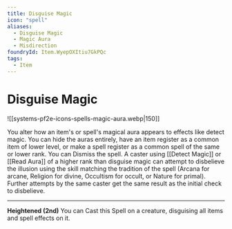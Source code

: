 ```yaml
---
title: Disguise Magic
icon: "spell"
aliases:
  - Disguise Magic
  - Magic Aura
  - Misdirection
foundryId: Item.WyepOXItiu7GkPQc
tags:
  - Item
---
```


# Disguise Magic
![[systems-pf2e-icons-spells-magic-aura.webp|150]]

You alter how an item's or spell's magical aura appears to effects like detect magic. You can hide the auras entirely, have an item register as a common item of lower level, or make a spell register as a common spell of the same or lower rank. You can Dismiss the spell. A caster using [[Detect Magic]] or [[Read Aura]] of a higher rank than disguise magic can attempt to disbelieve the illusion using the skill matching the tradition of the spell (Arcana for arcane, Religion for divine, Occultism for occult, or Nature for primal). Further attempts by the same caster get the same result as the initial check to disbelieve.

* * *

**Heightened (2nd)** You can Cast this Spell on a creature, disguising all items and spell effects on it.
